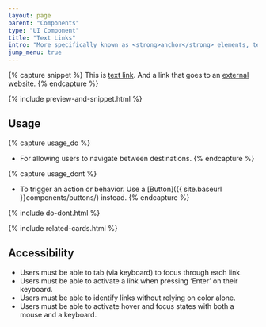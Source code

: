 ```yaml
---
layout: page
parent: "Components"
type: "UI Component"
title: "Text Links"
intro: "More specifically known as <strong>anchor</strong> elements, text links are the most foundational elements of HTML, allowing user to navigate to a different page or further information."
jump_menu: true
---
```



{% capture snippet %}
This is <a href="http://www.fsa.usda.gov/">text link</a>. And a link that goes to an <a class="usa-external_link" href="https://digital.gov/">external website</a>.
{% endcapture %}

{% include preview-and-snippet.html %}

## Usage

{% capture usage_do %}
* For allowing users to navigate between destinations.
{% endcapture %}

{% capture usage_dont %}
* To trigger an action or behavior. Use a [Button]({{ site.baseurl }}components/buttons/) instead.
{% endcapture %}

{% include do-dont.html %}

{% include related-cards.html %}

## Accessibility

* Users must be able to tab (via keyboard) to focus through each link.
* Users must be able to activate a link when pressing ‘Enter’ on their keyboard.
* Users must be able to identify links without relying on color alone.
* Users must be able to activate hover and focus states with both a mouse and a keyboard.
